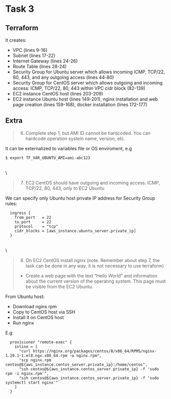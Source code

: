 # Task 3

## Terraform
It creates: 
* VPC (lines 9-16)
* Subnet (lines 17-22)
* Internet Gateway (lines 24-26)
* Route Table (lines 28-24)
* Security Group for Ubuntu server which allows incoming ICMP, TCP/22, 80, 443, and any outgoing access (lines 44-80)
* Security Group for CentOS server which allows outgoing and incoming access: ICMP, TCP/22, 80, 443 within VPC cidr block (82-139)
* EC2 instance CentOS host (lines 203-209)
* EC2 instance Ubuntu host (lines 149-201), nginx installation and web page creation (lines 159-168), docker installation (lines 172-177)



## Extra

> 6. Complete  step 1, but AMI ID cannot be hardcoded. You can hardcode operation system name, version, etc. 

It can be externalized to variables file or OS enviroment, e.g
```
$ export TF_VAR_UBUNTU_AMI=ami-abc123
```

  \
  \
> 7. EC2 CentOS should have outgoing and incoming access: ICMP, TCP/22, 80, 443, only to EC2 Ubuntu

We can specify only Ubuntu host private IP address for Security Group rules:
```
  ingress {
    from_port   = 22
    to_port     = 22
    protocol    = "tcp"
    cidr_blocks = [aws_instance.ubuntu_server.private_ip]
  }
```

  \
  \
> 8. On EC2 CentOS install nginx (note. Remember about step 7, the task can be done in any way, it is not necessary to use terraform)
> - Create a web page with the text “Hello World” and information about the current version of the operating system. This page must be visible from the  EC2 Ubuntu.

From Ubuntu host:
* Download nginx rpm
* Copy to CentOS host via SSH
* Install it on CentOS host
* Run nginx

E.g:
```
  provisioner "remote-exec" {
    inline = [
      "curl https://nginx.org/packages/centos/8/x86_64/RPMS/nginx-1.20.1-1.el8.ngx.x86_64.rpm -o nginx.rpm",
      "scp nginx.rpm centos@${aws_instance.centos_server.private_ip}:/home/centos",
      "ssh centos@${aws_instance.centos_server.private_ip} -f 'sudo rpm -i nginx.rpm'",
      "ssh centos@${aws_instance.centos_server.private_ip} -f 'sudo systemctl start nginx'"
    ]
  }

```

